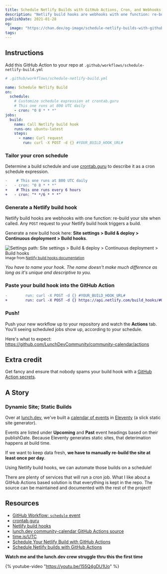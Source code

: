 ```yaml
---
title: Schedule Netlify Builds with GitHub Actions, Cron, and Webhooks
description: "Netlify build hooks are webhooks with one function: re-build your site when called. Any POST request to your Netlify build hook triggers a build. And you can POST to this hook right from your repo, using GitHub Actions…"
publishDate: 2021-01-28
og:
  image: "https://chan.dev/og-image/schedule-netlify-builds-with-github-actions.jpg"
tags:
---
```


## Instructions

Add this GitHub Action to your repo at
`.github/workflows/schedule-netlify-build.yml`

```yml
# .github/workflows/schedule-netlify-build.yml

name: Schedule Netlify Build
on:
  schedule:
    # Customize schedule expression at crontab.guru
    # This one runs at 800 UTC daily
    - cron: "0 8 * * *"
jobs:
  build:
    name: Call Netlify build hook
    runs-on: ubuntu-latest
    steps:
      - name: Curl request
        run: curl -X POST -d {} #YOUR_BUILD_HOOK_URL#
```

### Tailor your cron schedule

Determine a build schedule and use [crontab.guru](https://crontab.guru) to describe it as a cron schedule expression.

```diff
-    # This one runs at 800 UTC daily
-   - cron: "0 8 * * *"
+    # This one runs every 6 hours
+   - cron: "* */6 * * *"
```

### Generate a Netlify build hook

Netlify build hooks are webhooks with one function: re-build your site when called. Any `POST` request to your Netlify build hook triggers a build.

Generate a new build hook here:
**Site settings > Build & deploy > Continuous deployment > Build hooks**.

![Settings path: Site settings > Build & deploy > Continuous deployment > Build hooks](https://d33wubrfki0l68.cloudfront.net/51b3c2b9b2cb2eb70fd9631385a2b0d2bc60b1ea/45997/images/configure-builds-build-hooks.png)
<small>Image from [Netlify build hooks documentation](https://docs.netlify.com/configure-builds/build-hooks/)</small>

_You have to name your hook. The name doesn't make much difference as long as it's unique and descriptive to you._

### Paste your build hook into the GitHub Action

```diff
-        run: curl -X POST -d {} #YOUR_BUILD_HOOK_URL#
+        run: curl -X POST -d {} https://api.netlify.com/build_hooks/#GENERATED_BUILD_HOOK_URL
```

### Push!

Push your new workflow up to your repository and watch the **Actions** tab. You'll seeing scheduled jobs show up, according to your schedule.

Here's what to expect: https://github.com/LunchDevCommunity/community-calendar/actions

## Extra credit

Get fancy and ensure that nobody spams your build hook with a [GitHub Action secrets](https://docs.github.com/en/actions/reference/encrypted-secrets#using-encrypted-secrets-in-a-workflow).

## A Story

### Dynamic Site; Static Builds

Over at [lunch.dev](https://www.lunch.dev), we've built a [calendar of events](https://events.lunch.dev) in [Eleventy](https://www.11ty.dev) (a slick static site generator).

Events are listed under **Upcoming** and **Past** event headings based on their publishDate. Because Eleventy generates static sites, that deterimation happens at build time.

If we want to keep data fresh, **we have to manually re-build the site at least once per day**.

Using Netlify build hooks, we can automate those builds on a schedule!

There are plenty of services that will run a cron job. What I like about a GitHub Actions based solution is that everything is kept in the repo. The source can be maintained and documented with the rest of the project!

## Resources

- [GitHub Workflow: `schedule` event](https://docs.github.com/en/actions/reference/events-that-trigger-workflows#scheduled-events)
- [crontab.guru](https://crontab.guru)
- [Netlify build hooks](https://docs.netlify.com/configure-builds/build-hooks/)
- [lunch.dev community-calendar GitHub Actions source](https://github.com/LunchDevCommunity/community-calendar/blob/main/.github/workflows/main.yml)
- [time.is/UTC](https://time.is/UTC)
- [Schedule Your Netlify Build with GitHub Actions](https://ericjinks.com/blog/2019/netlify-scheduled-build/)
- [Schedule Netlify builds with GitHub Actions](https://www.ronaldsvilcins.com/2020/12/23/schedule-netlify-builds-with-github-actions/)

**Watch me and the lunch.dev crew struggle thru this the first time**

{% youtube-video "https://youtu.be/155Q4gDU1Uo" %}

<script async data-uid="25d3dad1c6" src="https://chantastic.ck.page/25d3dad1c6/index.js"></script>
